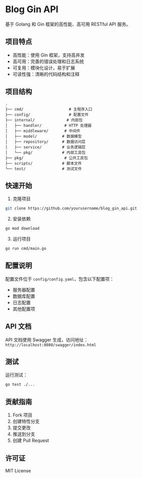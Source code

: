 # Blog Gin API

基于 Golang 和 Gin 框架的高性能、高可用 RESTful API 服务。

## 项目特点

- 高性能：使用 Gin 框架，支持高并发
- 高可用：完善的错误处理和日志系统
- 可复用：模块化设计，易于扩展
- 可读性强：清晰的代码结构和注释

## 项目结构

```
.
├── cmd/                    # 主程序入口
├── config/                 # 配置文件
├── internal/              # 内部包
│   ├── handler/          # HTTP 处理器
│   ├── middleware/       # 中间件
│   ├── model/           # 数据模型
│   ├── repository/      # 数据访问层
│   ├── service/         # 业务逻辑层
│   └── pkg/             # 内部工具包
├── pkg/                  # 公共工具包
├── scripts/             # 脚本文件
└── test/                # 测试文件
```

## 快速开始

1. 克隆项目
```bash
git clone https://github.com/yourusername/blog_gin_api.git
```

2. 安装依赖
```bash
go mod download
```

3. 运行项目
```bash
go run cmd/main.go
```

## 配置说明

配置文件位于 `config/config.yaml`，包含以下配置项：

- 服务器配置
- 数据库配置
- 日志配置
- 其他配置项

## API 文档

API 文档使用 Swagger 生成，访问地址：`http://localhost:8080/swagger/index.html`

## 测试

运行测试：
```bash
go test ./...
```

## 贡献指南

1. Fork 项目
2. 创建特性分支
3. 提交更改
4. 推送到分支
5. 创建 Pull Request

## 许可证

MIT License 